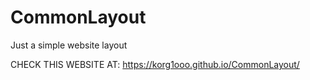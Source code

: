 # CommonLayout
Just a simple website layout

CHECK THIS WEBSITE AT: https://korg1ooo.github.io/CommonLayout/
